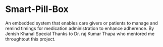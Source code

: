 # Smart-Pill-Box
An embedded system that enables care givers or patients to manage and remind timings for medication administration to enhance adherence.
By Jenish Khanal
Special Thanks to Dr. raj Kumar Thapa who mentored me throughtout this project.

